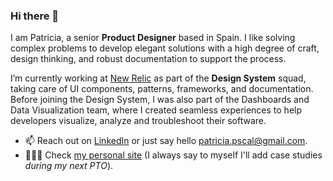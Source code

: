 ### Hi there 👋

I am Patricia, a senior **Product Designer** based in Spain. 
I like solving complex problems to develop elegant solutions with a high degree of craft, design thinking, and robust documentation to support the process.

I’m currently working at [New Relic](https://www.newrelic.com) as part of the **Design System** squad, taking care of UI components, patterns, frameworks, and documentation. Before joining the Design System, I was also part of the Dashboards and Data Visualization team, where I created seamless experiences to help developers visualize, analyze and troubleshoot their software.

- 📫 Reach out on [LinkedIn](https://www.linkedin.com/in/patpascual/) or just say hello [patricia.pscal@gmail.com](mailto:patricia.pscal@gmail.com). 
- 👩🏻‍💻 Check [my personal site](https://www.patriciapascual.com) (I always say to myself I'll add case studies _during my next PTO_).
 
